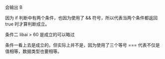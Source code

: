 会输出 B

因为 if 判断中有两个条件，也因为使用了 && 符号，所以代表当两个条件都返回 true 时才算判断成立。

条件二 libai > 60 是成立的可以略过

条件一看上去是成立的，但实际上并不是，因为使用了三个等号 === 代表不仅是值相等，数据类型也要相等。
